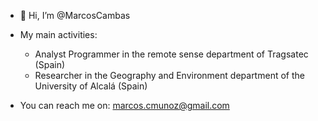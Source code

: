 - 👋 Hi, I’m @MarcosCambas

- My main activities:
   - Analyst Programmer in the remote sense department of Tragsatec (Spain)
   - Researcher in the Geography and Environment department of the University of Alcalá (Spain)

- You can reach me on: marcos.cmunoz@gmail.com
  


<!---
MarcosCambas/MarcosCambas is a ✨ special ✨ repository because its `README.md` (this file) appears on your GitHub profile.
You can click the Preview link to take a look at your changes.
--->
